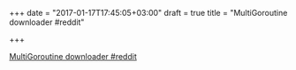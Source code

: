 +++
date = "2017-01-17T17:45:05+03:00"
draft = true
title = "MultiGoroutine downloader  #reddit"

+++

<p><a href="https://t.co/9mepx7id4C">MultiGoroutine downloader  #reddit</a></p>
